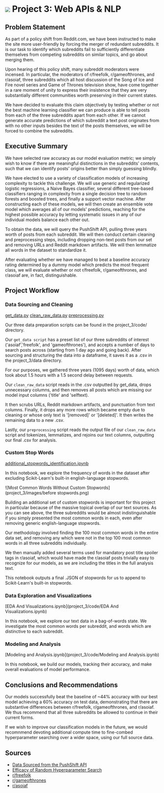 # ![](https://ga-dash.s3.amazonaws.com/production/assets/logo-9f88ae6c9c3871690e33280fcf557f33.png) Project 3: Web APIs & NLP

## Problem Statement

As part of a policy shift from Reddit.com, we have been instructed to make the site more user-friendly by forcing the merger of redundant subreddits. It is our task to identify which subreddits fail to sufficiently differentiate themselves from competing subreddits on similar topics, and go about merging them.

Upon hearing of this policy shift, many subreddit moderators were incensed. In particular, the moderators of r/freefolk, r/gameofthrones, and r/asoiaf, three subreddits which all host discussion of the Song of Ice and Fire novel series and Game of Thrones television show, have come together in a rare moment of unity to express their insistence that they are very substantially different communities worth preserving in their current states.

We have decided to evaluate this claim objectively by testing whether or not the best machine learning classifier we can produce is able to tell posts from each of the three subreddits apart from each other. If we cannot generate accurate predictions of which subreddit a text post originates from with no other inputs besides the text of the posts themselves, we will be forced to combine the subreddits.

## Executive Summary

We have selected raw accuracy as our model evaluation metric; we simply wish to know if there are meaningful distinctions in the subreddits' contents, such that we can identify posts' origins better than simply guessing blindly.

We have elected to use a variety of classification models of increasing complexity to tackle this challenge. We will use generic and regularized logistic regressions, a Naive Bayes classifier, several different tree-based classifiers ranging in complexity from a single decision tree to random forests and boosted trees, and finally a support vector machine. After constructing each of these models, we will then create an ensemble vote model which averages all of our models' predictions, reaching for the highest possible accuracy by letting systematic issues in any of our individual models balance each other out.

To obtain the data, we will query the PushShift API, pulling three years worth of posts from each subreddit. We will then conduct certain cleaning and preprocessing steps, including dropping non-text posts from our set and removing URLs and Reddit markdown artifacts. We will then lemmatize all words in the dataset to standardize it.

After evaluating whether we have managed to beat a baseline accuracy rating determined by a dummy model which predicts the most frequent class, we will evaluate whether or not r/freefolk, r/gameofthrones, and r/asoiaf are, in fact, distinguishable.

## Project Workflow

### Data Sourcing and Cleaning

[get_data.py](project_3/code/get_data.py)
[clean_raw_data.py](project_3/code/clean_raw_data.py)
[preprocessing.py](project_3/code/preprocessing.py)

Our three data preparation scripts can be found in the project_3/code/ directory.

Our `get_data script` has a preset list of our three subreddits of interest ('asoiaf','freefolk', and 'gameofthrones'), and accepts a number of days to search posts across (starting from 1 day ago and going back). After sourcing and structuring the data into a dataframe, it saves it as a .csv in the project_3/data directory.

For our purposes, we gathered three years (1095 days) worth of data, which took about 1.5 hours with a 1.5 second delay between requests.

Our `clean_raw_data` script reads in the .csv outputted by get_data, drops unnecessary columns, and then removes all posts which are missing our model input columns ('title' and 'selftext). 

It then scrubs URLs, Reddit markdown artifacts, and punctuation from text columns. Finally, it drops any more rows which became empty due to cleaning or whose only text is '\[removed]' or '\[deleted]'. It then writes the remaining data to a new .csv.

Lastly, our `preprocessing` script reads the output file of our `clean_raw_data` script and tokenizes, lemmatizes, and rejoins our text columns, outputting our final .csv for analysis.

### Custom Stop Words

[additional_stopwords_identification.ipynb](project_3/code/additional_stopwords_identification.ipynb)

In this notebook, we explore the frequency of words in the dataset after excluding Scikit-Learn's built-in english-language stopwords.

![Most Common Words Without Custom Stopwords](project_3/images/before stopwords.png)

Building an additional set of custom stopwords is important for this project in particular because of the massive topical overlap of our text sources. As you can see above, the three subreddits would be almost indistinguishable if you simply presented the most common words in each, even after removing generic english-language stopwords.

Our methodology involved finding the 100 most common words in the entire data set, and removing any which were not in the top 100 most common words in all three subreddits individually.

We then manually added several terms used for mandatory post title spoiler tags in r/asoiaf, which would have made the r/asoiaf posts trivially easy to recognize for our models, as we are including the titles in the full analysis text.

This notebook outputs a final .JSON of stopwords for us to append to Scikit-Learn's built-in stopwords.

### Data Exploration and Visualizations

[EDA And Visualizations.ipynb](project_3/code/EDA And Visualizations.ipynb)

In this notebook, we explore our text data in a bag-of-words state. We investigate the most common words per subreddit, and words which are distinctive to each subreddit.

### Modeling and Analysis

[Modeling and Analysis.ipynb](project_3/code/Modeling and Analysis.ipynb)

In this notebook, we build our models, tracking their accuracy, and make overall evaluations of model performance.

## Conclusions and Recommendations

Our models successfully beat the baseline of ~44% accuracy with our best model achieving a 60% accuracy on test data, demonstrating that there are substantive differences between r/freefolk, r/gameofthrones, and r/asoiaf. We thus recommend that all three subreddits be allowed to continue in their current forms.

If we wish to improve our classification models in the future, we would recomnmend devoting additional compute time to fine-combed hyperparameter searching over a wider space, using our full source data.

## Sources
- [Data Sourced from the PushShift API](https://github.com/pushshift/api)
- [Efficacy of Random Hyperparameter Search](https://towardsdatascience.com/random-search-vs-grid-search-for-hyperparameter-optimization-345e1422899d)
- [r/freefolk](https://www.reddit.com/r/freefolk)
- [r/gameofthrones](https://www.reddit.com/r/gameofthrones)
- [r/asoiaf](https://www.reddit.com/r/asoiaf)